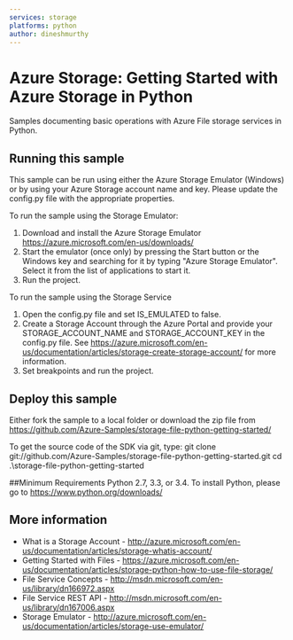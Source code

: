 ```yaml
---
services: storage
platforms: python
author: dineshmurthy
---
```


# Azure Storage: Getting Started with Azure Storage in Python
Samples documenting basic operations with Azure File storage services in Python. 

## Running this sample
This sample can be run using either the Azure Storage Emulator (Windows) or by using your Azure Storage account name and key. Please update the config.py file with the appropriate properties.

To run the sample using the Storage Emulator:
1. Download and install the Azure Storage Emulator https://azure.microsoft.com/en-us/downloads/ 
2. Start the emulator (once only) by pressing the Start button or the Windows key and searching for it by typing "Azure Storage Emulator". Select it from the list of applications to start it.
3. Run the project. 

To run the sample using the Storage Service
1. Open the config.py file and set IS_EMULATED to false.
2. Create a Storage Account through the Azure Portal and provide your STORAGE_ACCOUNT_NAME and STORAGE_ACCOUNT_KEY in the config.py file. See https://azure.microsoft.com/en-us/documentation/articles/storage-create-storage-account/ for more information.
3. Set breakpoints and run the project. 

## Deploy this sample 

Either fork the sample to a local folder or download the zip file from https://github.com/Azure-Samples/storage-file-python-getting-started/

To get the source code of the SDK via git, type:
git clone git://github.com/Azure-Samples/storage-file-python-getting-started.git
cd .\storage-file-python-getting-started

##Minimum Requirements
Python 2.7, 3.3, or 3.4.
To install Python, please go to https://www.python.org/downloads/

## More information
  - What is a Storage Account - http://azure.microsoft.com/en-us/documentation/articles/storage-whatis-account/  
  - Getting Started with Files - https://azure.microsoft.com/en-us/documentation/articles/storage-python-how-to-use-file-storage/  
  - File Service Concepts - http://msdn.microsoft.com/en-us/library/dn166972.aspx  
  - File Service REST API - http://msdn.microsoft.com/en-us/library/dn167006.aspx  
  - Storage Emulator - http://azure.microsoft.com/en-us/documentation/articles/storage-use-emulator/